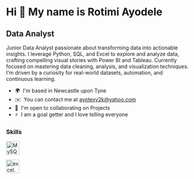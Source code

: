 Hi 👋 My name is Rotimi Ayodele
===============================

Data Analyst
------------

Junior Data Analyst passionate about transforming data into actionable insights. I leverage Python, SQL, and Excel to explore and analyze data, crafting compelling visual stories with Power BI and Tableau. Currently focused on mastering data cleaning, analysis, and visualization techniques. I'm driven by a curiosity for real-world datasets, automation, and continuous learning.

* 🌍  I'm based in Newcastle upon Tyne
* ✉️  You can contact me at [ayotexy2k@yahoo.com](mailto:ayotexy2k@yahoo.com)
* 🤝  I'm open to collaborating on Projects
* ⚡  I am a goal getter and I love telling everyone

### Skills


<p align="left">
<a href="https://www.mysql.com/" target="_blank" rel="noreferrer"><img src="https://raw.githubusercontent.com/danielcranney/readme-generator/main/public/icons/skills/mysql-colored.svg" width="36" height="36" alt="MySQL" /></a>
</p>
<img src="path/to/your/image.jpg" alt="excel.png" width="36" height="36">
